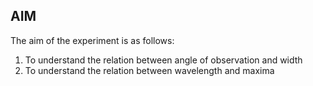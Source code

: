 ## AIM
The aim of the experiment is as follows:
1. To understand the relation between angle of observation and width
2. To understand the relation between wavelength and maxima

